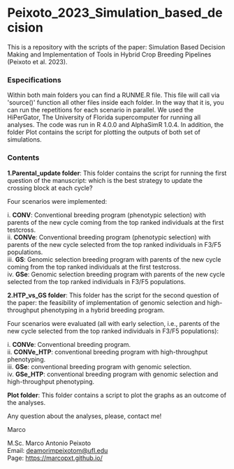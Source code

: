 # Peixoto_2023_Simulation_based_decision

This is a repository with the scripts of the paper: Simulation Based Decision Making and Implementation of Tools in Hybrid Crop Breeding Pipelines (Peixoto et al. 2023).

### Especifications

Within both main folders you can find a RUNME.R file. This file will call via 'source()' function all other files inside each folder. In the way that it is, you can run the repetitions for each scenario in parallel. We used the HiPerGator, The University of Florida supercomputer for running all analyses. The code was run in R 4.0.0 and AlphaSimR 1.0.4. In addition, the folder Plot contains the script for plotting the outputs of both set of simulations.

### Contents

**1.Parental_update folder**: This folder contains the script for running the first question of the manuscript: which is the best strategy to update the crossing block at each cycle?

Four scenarios were implemented:

i. **CONV**: Conventional breeding program (phenotypic selection) with parents of the new cycle coming from the top ranked individuals at the first testcross.  
ii. **CONVe**: Conventional breeding program (phenotypic selection) with parents of the new cycle selected from the top ranked individuals in F3/F5 populations.  
iii. **GS**: Genomic selection breeding program with parents of the new cycle coming from the top ranked individuals at the first testcross.  
iv. **GSe**: Genomic selection breeding program with parents of the new cycle selected from the top ranked individuals in F3/F5 populations.  

**2.HTP_vs_GS folder**: This folder has the script for the second question of the paper: the feasibility of implementation of genomic selection and high-throughput phenotyping in a hybrid breeding program.

Four scenarios were evaluated (all with early selection, i.e., parents of the new cycle selected from the top ranked individuals in F3/F5 populations):

i. **CONVe**: Conventional breeding program.   
ii. **CONVe_HTP**: conventional breeding program with high-throughput phenotyping.   
iii. **GSe**: conventional breeding program with genomic selection.   
iv. **GSe_HTP**: conventional breeding program with genomic selection and high-throughput phenotyping.   

**Plot folder**: This folder contains a script to plot the graphs as an outcome of the analyses.

Any question about the analyses, please, contact me!

Marco


M.Sc. Marco Antonio Peixoto  
Email: deamorimpeixotom@ufl.edu  
Page: https://marcopxt.github.io/  
